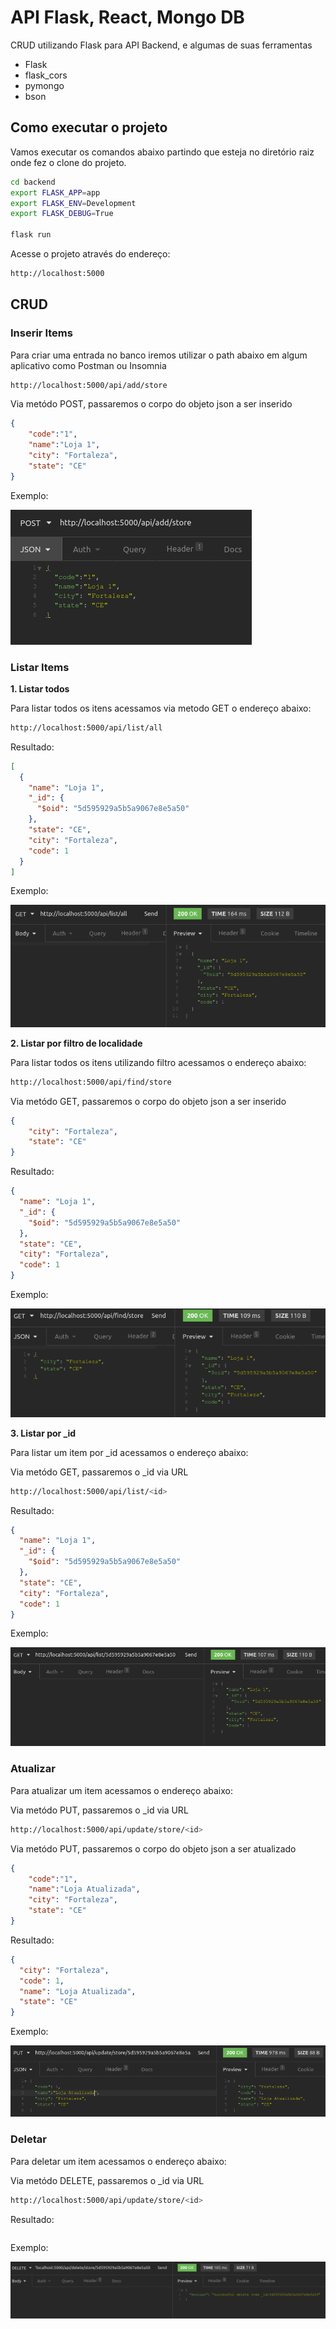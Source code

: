 # API Flask, React, Mongo DB

CRUD utilizando Flask para API Backend, e algumas de suas ferramentas

- Flask
- flask_cors
- pymongo
- bson

## Como executar o projeto

Vamos executar os comandos abaixo partindo que esteja no diretório raiz onde fez o clone do projeto.

```sh
cd backend
export FLASK_APP=app
export FLASK_ENV=Development
export FLASK_DEBUG=True

flask run
```

Acesse o projeto através do endereço:
```sh
http://localhost:5000
```

## CRUD

### Inserir Items

Para criar uma entrada no banco iremos utilizar o path abaixo em algum aplicativo como Postman ou Insomnia

```sh
http://localhost:5000/api/add/store
```

Via metódo POST, passaremos o corpo do objeto json a ser inserido
```json
{
	"code":"1",
	"name":"Loja 1",
	"city": "Fortaleza",
	"state": "CE"
}
```

Exemplo:

![](./images/add-store.png)

### Listar Items

**1. Listar todos**

Para listar todos os itens acessamos via metodo GET o endereço abaixo:

```sh
http://localhost:5000/api/list/all
```

Resultado:

```json
[
  {
    "name": "Loja 1",
    "_id": {
      "$oid": "5d595929a5b5a9067e8e5a50"
    },
    "state": "CE",
    "city": "Fortaleza",
    "code": 1
  }
]
```

Exemplo:

![](./images/list-all.png)

**2. Listar por filtro de localidade**

Para listar todos os itens utilizando filtro acessamos o endereço abaixo:

```sh
http://localhost:5000/api/find/store
```

Via metódo GET, passaremos o corpo do objeto json a ser inserido
```json
{
	"city": "Fortaleza",
	"state": "CE"
}
```
Resultado:
```json
{
  "name": "Loja 1",
  "_id": {
    "$oid": "5d595929a5b5a9067e8e5a50"
  },
  "state": "CE",
  "city": "Fortaleza",
  "code": 1
}
```

Exemplo:

![](./images/find-by-filter.png)

**3. Listar por _id**

Para listar um item por _id acessamos o endereço abaixo:

Via metódo GET, passaremos o _id via URL
```sh
http://localhost:5000/api/list/<id>
```
Resultado:

```json
{
  "name": "Loja 1",
  "_id": {
    "$oid": "5d595929a5b5a9067e8e5a50"
  },
  "state": "CE",
  "city": "Fortaleza",
  "code": 1
}
```

Exemplo:

![](./images/find-by-id.png)


### Atualizar

Para atualizar um item acessamos o endereço abaixo:

Via metódo PUT, passaremos o _id via URL
```sh
http://localhost:5000/api/update/store/<id>
```

Via metódo PUT, passaremos o corpo do objeto json a ser atualizado
```json
{
	"code":"1",
	"name":"Loja Atualizada",
	"city": "Fortaleza",
	"state": "CE"
}
```

Resultado:

```json
{
  "city": "Fortaleza",
  "code": 1,
  "name": "Loja Atualizada",
  "state": "CE"
}
```

Exemplo:

![](./images/update-item.png)


### Deletar

Para deletar um item acessamos o endereço abaixo:

Via metódo DELETE, passaremos o _id via URL
```sh
http://localhost:5000/api/update/store/<id>
```
Resultado:

```json

``` 

Exemplo:

![](./images/delete-item.png)
